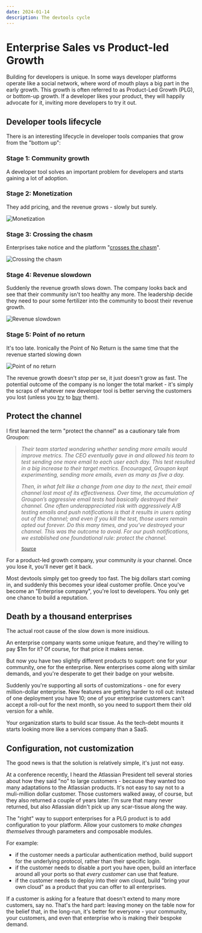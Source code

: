 ```yaml
---
date: 2024-01-14
description: The devtools cycle
---
```


# Enterprise Sales vs Product-led Growth

Building for developers is unique. In some ways developer platforms operate like a social network, where word of mouth plays a big part in the early growth. This growth is often referred to as Product-Led Growth (PLG), or bottom-up growth. If a developer likes your product, they will happily advocate for it, inviting more developers to try it out.

## Developer tools lifecycle

There is an interesting lifecycle in developer tools companies that grow from the "bottom up":

### Stage 1: Community growth

A developer tool solves an important problem for developers and starts gaining a lot of adoption.

### Stage 2: Monetization

They add pricing, and the revenue grows - slowly but surely.

![Monetization](/img/devtools-2.png)

### Stage 3: Crossing the chasm

Enterprises take notice and the platform "[crosses the chasm](https://en.wikipedia.org/wiki/Crossing_the_Chasm)". 

![Crossing the chasm](/img/devtools-3.png)

### Stage 4: Revenue slowdown

Suddenly the revenue growth slows down. The company looks back and see that their community isn't too healthy any more. The leadership decide they need to pour some fertilizer into the community to boost their revenue growth.

![Revenue slowdown](/img/devtools-4.png)

### Stage 5: Point of no return

It's too late. Ironically the Point of No Return is the same time that the revenue started slowing down

![Point of no return](/img/devtools-5.png)


The revenue growth doesn't _stop_ per se, it just doesn't grow as fast. The potential outcome of the company is no longer the total market - it's simply the scraps of whatever new developer tool is better serving the customers you lost (unless you [try](https://news.adobe.com/news/news-details/2022/Adobe-to-Acquire-Figma/default.aspx) to [buy](https://techcrunch.com/2021/03/04/making-sense-of-the-6-5b-okta-auth0-deal/) them).

## Protect the channel

I first learned the term "protect the channel" as a cautionary tale from Groupon:

> _Their team started wondering whether sending more emails would improve metrics. The CEO eventually gave in and allowed his team to test sending one more email to each user each day. This test resulted in a big increase to their target metrics. Encouraged, Groupon kept experimenting, sending more emails, even as many as five a day._
> 
> _Then, in what felt like a change from one day to the next, their email channel lost most of its effectiveness. Over time, the accumulation of Groupon’s aggressive email tests had basically destroyed their channel. One often underappreciated risk with aggressively A/B testing emails and push notifications is that it results in users opting out of the channel; and even if you kill the test, those users remain opted out forever. Do this many times, and you’ve destroyed your channel. This was the outcome to avoid. For our push notifications, we established one foundational rule: protect the channel._
>
> <small>[Source](https://www.lennysnewsletter.com/i/104096876/push-notifications-vector)</small>

For a product-led growth company, your community _is_ your channel. Once you lose it, you'll never get it back. 

Most devtools simply get too greedy too fast. The big dollars start coming in, and suddenly this becomes your ideal customer profile. Once you've become an "Enterprise company", you're lost to developers. You only get one chance to build a reputation. 


## Death by a thousand enterprises

The actual root cause of the slow down is more insidious. 

An enterprise company wants some unique feature, and they're willing to pay $1m for it? Of course, for that price it makes sense. 

But now you have two slightly different products to support: one for your community, one for the enterprise. New enterprises come along with similar demands, and you're desperate to get their badge on your website. 

Suddenly you're supporting all sorts of customizations - one for every million-dollar enterprise. New features are getting harder to roll out: instead of one deployment you have 10; one of your enterprise customers can't accept a roll-out for the next month, so you need to support them their old version for a while. 

Your organization starts to build scar tissue. As the tech-debt mounts it starts looking more like a services company than a SaaS.


## Configuration, not customization

The good news is that the solution is relatively simple, it's just not easy. 

At a conference recently, I heard the Atlassian President tell several stories about how they said "no" to large customers - because they wanted too many adaptations to the Atlassian products. It's not easy to say not to a muli-million dollar customer. Those customers walked away, of course, but they also returned a couple of years later. I'm sure that many never returned, but also Atlassian didn't pick up any scar-tissue along the way.

The "right" way to support enterprises for a PLG product is to add configuration to your platform. Allow your customers to _make changes themselves_ through parameters and composable modules. 

For example:

- if the customer needs a particular authentication method, build support for the underlying protocol, rather than their specific login.
- if the customer needs to disable a port you have open, build an interface around all your ports so that _every customer_ can use that feature.
- if the customer needs to deploy into their own cloud, build "bring your own cloud" as a product that you can offer to all enterprises.

If a customer is asking for a feature that doesn't extend to many more customers, say no. That's the hard part: leaving money on the table now for the belief that, in the long-run, it's better for everyone - your community, your customers, and even that enterprise who is making their bespoke demand.